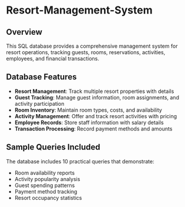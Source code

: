 # Resort-Management-System

## Overview
This SQL database provides a comprehensive management system for resort operations, tracking guests, rooms, reservations, activities, employees, and financial transactions.

## Database Features
- **Resort Management**: Track multiple resort properties with details
- **Guest Tracking**: Manage guest information, room assignments, and activity participation
- **Room Inventory**: Maintain room types, costs, and availability
- **Activity Management**: Offer and track resort activities with pricing
- **Employee Records**: Store staff information with salary details
- **Transaction Processing**: Record payment methods and amounts

## Sample Queries Included
The database includes 10 practical queries that demonstrate:
- Room availability reports
- Activity popularity analysis
- Guest spending patterns
- Payment method tracking
- Resort occupancy statistics
